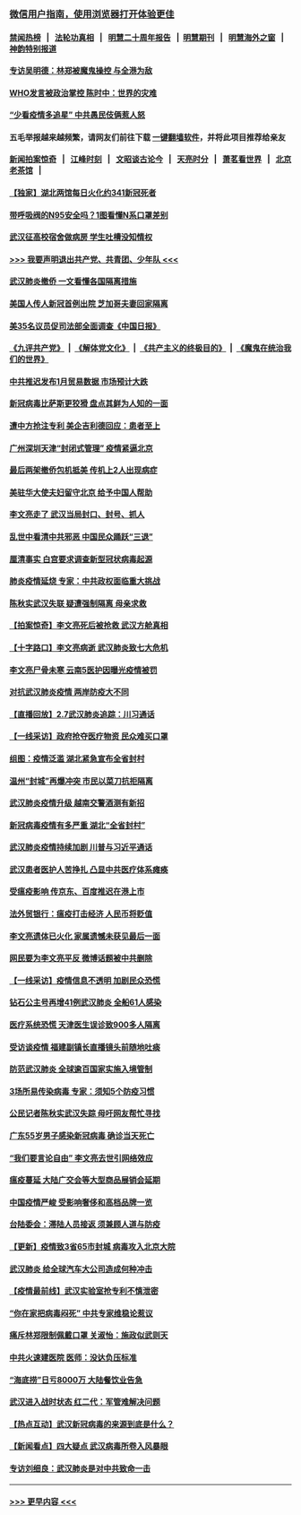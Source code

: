 ### [微信用户指南，使用浏览器打开体验更佳](https://github.com/gfw-breaker/banned-news1/blob/master/indexes/wechat-guide.md?t=0)
#### [禁闻热榜](热点新闻.md?t=0)  &nbsp;&nbsp;|&nbsp;&nbsp; [法轮功真相](https://github.com/gfw-breaker/truth/blob/master/README.md?t=0) &nbsp;&nbsp;|&nbsp;&nbsp; [明慧二十周年报告](https://github.com/gfw-breaker/mh-reports/blob/master/README.md?t=0) &nbsp;&nbsp;|&nbsp;&nbsp;[明慧期刊](https://github.com/gfw-breaker/mh-qikan) &nbsp;&nbsp;|&nbsp;&nbsp; [明慧海外之窗](https://github.com/gfw-breaker/mh-news/blob/master/README.md?t=0) &nbsp;&nbsp;|&nbsp;&nbsp; [神韵特别报道](https://github.com/gfw-breaker/mh-news/blob/master/shenyun.md?t=0)
#### [专访吴明德：林郑被魔鬼操控 与全港为敌](../pages/nsc413/n11852734.md?t=02080633) 
#### [WHO发言被政治掌控 陈时中：世界的灾难](../pages/nsc413/n11851740.md?t=02080633) 
#### [“少看疫情多追星” 中共愚民伎俩惹人怒](../pages/nsc413/n11852499.md?t=02080633) 
#### 五毛举报越来越频繁，请网友们前往下载 [一键翻墙软件](https://github.com/gfw-breaker/ssr-accounts)，并将此项目推荐给亲友
#### [新闻拍案惊奇](https://github.com/gfw-breaker/banned-news1/blob/master/pages/link4.md) &nbsp;&nbsp;|&nbsp;&nbsp; [江峰时刻](https://github.com/gfw-breaker/banned-news1/blob/master/pages/link4.md) &nbsp;&nbsp;|&nbsp;&nbsp; [文昭谈古论今](https://github.com/gfw-breaker/banned-news1/blob/master/pages/link4.md) &nbsp;&nbsp;|&nbsp;&nbsp; [天亮时分](https://github.com/gfw-breaker/banned-news1/blob/master/pages/link4.md) &nbsp;&nbsp;|&nbsp;&nbsp; [萧茗看世界](https://github.com/gfw-breaker/banned-news1/blob/master/pages/link4.md) &nbsp;&nbsp;|&nbsp;&nbsp; [北京老茶馆](https://github.com/gfw-breaker/banned-news1/blob/master/pages/link4.md) &nbsp;&nbsp;|&nbsp;&nbsp; 
#### [【独家】湖北两馆每日火化约341新冠死者](../pages/nsc413/n11845444.md?t=02080633) 
#### [带呼吸阀的N95安全吗？1图看懂N系口罩差别](../pages/nsc413/n11846752.md?t=02080633) 
#### [武汉征高校宿舍做病房 学生吐槽没知情权](../pages/nsc413/n11852555.md?t=02080633) 
#### [>>> 我要声明退出共产党、共青团、少年队 <<<](https://github.com/begood0513/goodnews/blob/master/quit/letter.md) 
#### [武汉肺炎撤侨 一文看懂各国隔离措施](../pages/nsc413/n11844216.md?t=02080633) 
#### [美国人传人新冠首例出院 芝加哥夫妻回家隔离](../pages/nsc413/n11852452.md?t=02080633) 
#### [美35名议员促司法部全面调查《中国日报》](../pages/nsc413/n11852435.md?t=02080633) 
#### [《九评共产党》](https://github.com/begood0513/9ping.md/blob/master/README.md) &nbsp;|&nbsp; [《解体党文化》](../../../../jtdwh.md/blob/master/README.md)  &nbsp;|&nbsp; [《共产主义的终极目的》](../../../../gczydzjmd.md/blob/master/README.md) &nbsp;|&nbsp; [《魔鬼在统治我们的世界》](../../../../mgztzwmdsj.md/blob/master/README.md) 
#### [中共推迟发布1月贸易数据 市场预计大跌](../pages/nsc413/n11852380.md?t=02080633) 
#### [新冠病毒比萨斯更狡猾 盘点其鲜为人知的一面](../pages/nsc413/n11851114.md?t=02080633) 
#### [遭中方抢注专利 美企吉利德回应：患者至上](../pages/nsc413/n11852037.md?t=02080633) 
#### [广州深圳天津“封闭式管理” 疫情紧逼北京](../pages/nsc413/n11852246.md?t=02080633) 
#### [最后两架撤侨包机抵美 传机上2人出现病症](../pages/nsc413/n11852173.md?t=02080633) 
#### [美驻华大使夫妇留守北京 给予中国人帮助](../pages/nsc413/n11852165.md?t=02080633) 
#### [李文亮走了 武汉当局封口、封号、抓人](../pages/nsc413/n11852108.md?t=02080633) 
#### [乱世中看清中共邪恶 中国民众踊跃“三退”](../pages/nsc413/n11835515.md?t=02080633) 
#### [厘清事实 白宫要求调查新型冠状病毒起源](../pages/nsc413/n11852106.md?t=02080633) 
#### [肺炎疫情延烧 专家：中共政权面临重大挑战](../pages/nsc413/n11851884.md?t=02080633) 
#### [陈秋实武汉失联 疑遭强制隔离 母亲求救](../pages/nsc413/n11851944.md?t=02080633) 
#### [【拍案惊奇】李文亮死后被抢救 武汉方舱真相](../pages/nsc413/n11851958.md?t=02080633) 
#### [【十字路口】李文亮病逝 武汉肺炎致七大危机](../pages/nsc413/n11850690.md?t=02080633) 
#### [李文亮尸骨未寒 云南5医护因曝光疫情被罚](../pages/nsc413/n11851761.md?t=02080633) 
#### [对抗武汉肺炎疫情 两岸防疫大不同](../pages/nsc413/n11846318.md?t=02080633) 
#### [【直播回放】2.7武汉肺炎追踪：川习通话](../pages/nsc413/n11851802.md?t=02080633) 
#### [【一线采访】政府抢夺医疗物资 民众难买口罩](../pages/nsc413/n11851017.md?t=02080633) 
#### [组图：疫情泛滥 湖北紧急宣布全省封村](../pages/nsc413/n11851563.md?t=02080633) 
#### [温州“封城”再爆冲突 市民以菜刀抗拒隔离](../pages/nsc413/n11851538.md?t=02080633) 
#### [武汉肺炎疫情升级 越南交警酒测有新招](../pages/nsc413/n11851632.md?t=02080633) 
#### [新冠病毒疫情有多严重 湖北“全省封村”](../pages/nsc413/n11851296.md?t=02080633) 
#### [武汉肺炎疫情持续加剧 川普与习近平通话](../pages/nsc413/n11851613.md?t=02080633) 
#### [武汉患者医护人苦挣扎 凸显中共医疗体系瘫痪](../pages/nsc413/n11850083.md?t=02080633) 
#### [受瘟疫影响 传京东、百度推迟在港上市](../pages/nsc413/n11851409.md?t=02080633) 
#### [法外贸银行：瘟疫打击经济 人民币将贬值](../pages/nsc413/n11850538.md?t=02080633) 
#### [李文亮遗体已火化 家属遗憾未获见最后一面](../pages/nsc413/n11851128.md?t=02080633) 
#### [网民要为李文亮平反 微博话题被中共删除](../pages/nsc413/n11851177.md?t=02080633) 
#### [【一线采访】疫情信息不透明 加剧民众恐慌](../pages/nsc413/n11850699.md?t=02080633) 
#### [钻石公主号再增41例武汉肺炎 全船61人感染](../pages/nsc413/n11850401.md?t=02080633) 
#### [医疗系统恐慌 天津医生误诊致900多人隔离](../pages/nsc413/n11850609.md?t=02080633) 
#### [受访谈疫情 福建副镇长直播镜头前随地吐痰](../pages/nsc413/n11850758.md?t=02080633) 
#### [防范武汉肺炎 全球逾百国家实施入境管制](../pages/nsc413/n11850557.md?t=02080633) 
#### [3场所易传染病毒 专家：须知5个防疫习惯](../pages/nsc413/n11849662.md?t=02080633) 
#### [公民记者陈秋实武汉失踪 母吁网友帮忙寻找](../pages/nsc413/n11850638.md?t=02080633) 
#### [广东55岁男子感染新冠病毒 确诊当天死亡](../pages/nsc413/n11850590.md?t=02080633) 
#### [“我们要言论自由” 李文亮去世引网络效应](../pages/nsc413/n11850484.md?t=02080633) 
#### [瘟疫蔓延 大陆广交会等大型商品展销会延期](../pages/nsc413/n11850521.md?t=02080633) 
#### [中国疫情严峻 受影响奢侈和高档品牌一览](../pages/nsc413/n11850319.md?t=02080633) 
#### [台陆委会：滞陆人员接返 须兼顾人道与防疫](../pages/nsc413/n11850414.md?t=02080633) 
#### [【更新】疫情致3省65市封城 病毒攻入北京大院](../pages/nsc413/n11801312.md?t=02080633) 
#### [武汉肺炎 给全球汽车大公司造成何种冲击](../pages/nsc413/n11850056.md?t=02080633) 
#### [【疫情最前线】武汉实验室抢专利不慎泄密](../pages/nsc413/n11850310.md?t=02080633) 
#### [“你在家把病毒闷死” 中共专家维稳论惹议](../pages/nsc413/n11850048.md?t=02080633) 
#### [痛斥林郑限制佩戴口罩 关淑怡：施政似武则天](../pages/nsc413/n11849645.md?t=02080633) 
#### [中共火速建医院 医师：没达负压标准](../pages/nsc413/n11848938.md?t=02080633) 
#### [“海底捞”日亏8000万 大陆餐饮业告急](../pages/nsc413/n11850010.md?t=02080633) 
#### [武汉进入战时状态 红二代：军管难解决问题](../pages/nsc413/n11849976.md?t=02080633) 
#### [【热点互动】武汉新冠病毒的来源到底是什么？](../pages/nsc413/n11849749.md?t=02080633) 
#### [【新闻看点】四大疑点 武汉病毒所卷入风暴眼](../pages/nsc413/n11849608.md?t=02080633) 
#### [专访刘细良：武汉肺炎是对中共致命一击](../pages/nsc413/n11849934.md?t=02080633) 

----
#### [ >>> 更早内容 <<< ](../indexes/nsc413-earlier.md)
